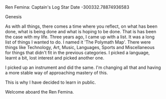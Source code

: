 Ren Femina: Captain's Log Star Date -300332.78874936583

Genesis

As with all things, there comes a time where you reflect, on what has been done, what is being done and what is hoping to be done. That is has been the 
case with my life. Three years ago, I came up with a list. It was a long list of things I wanted to do. I named it 'The Polymath Map'. There were things like Technology, Art, Music, Languages, Sports and Miscellaneous for things that didn't fit in the previous categories. I picked a language, learnt a bit, lost interest and picked another one. 

I picked up an instrument and did the same. I'm changing all that and having a more stable way of approaching mastery of this. 

This is why I have decided to learn in public.

Welcome aboard the Ren Femina.

